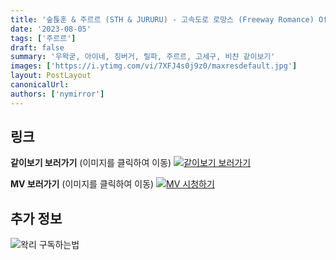 ```yaml
---
title: '숲튽훈 & 주르르 (STH & JURURU) - 고속도로 로망스 (Freeway Romance) Official MV'
date: '2023-08-05'
tags: ['주르르']
draft: false
summary: '우왁굳, 아이네, 징버거, 릴파, 주르르, 고세구, 비챤 같이보기'
images: ['https://i.ytimg.com/vi/7XFJ4s0j9z0/maxresdefault.jpg']
layout: PostLayout
canonicalUrl:
authors: ['nymirror']
---
```


## 링크

**같이보기 보러가기** (이미지를 클릭하여 이동)
[![같이보기 보러가기](https://cdn.discordapp.com/attachments/1136601898116464710/1211650793904807976/logo.png?ex=65eef8bc&is=65dc83bc&hm=95dc0e08c1f43025dd60def429896697b3787a9f923593eb50b24e9fb6280361&)](https://cafe.naver.com/steamindiegame/12317364)

**MV 보러가기** (이미지를 클릭하여 이동)
[![MV 시청하기](https://i.ytimg.com/vi/7XFJ4s0j9z0/maxresdefault.jpg)](https://youtu.be/7XFJ4s0j9z0)

## 추가 정보

![왁리 구독하는법](https://cdn.discordapp.com/attachments/1136601898116464710/1202561346370142238/--3-cut.gif?ex=65e99707&is=65d72207&hm=77ccf39e44d1b0ba4bc899cb3220e87d5ce56ff9a25de53263bc132fb9c9d85a&)
